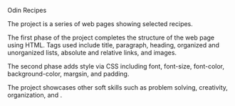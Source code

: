 Odin Recipes 

The project is a series of web pages showing selected recipes. 

The first phase of the project completes the structure of the web page using HTML. Tags used include title, paragraph, heading, organized and unorganized lists, absolute and relative links, and images.

The second phase adds style via CSS including font, font-size, font-color, background-color, margsin, and padding.  

The project showcases other soft skills such as problem solving, creativity, organization, and .